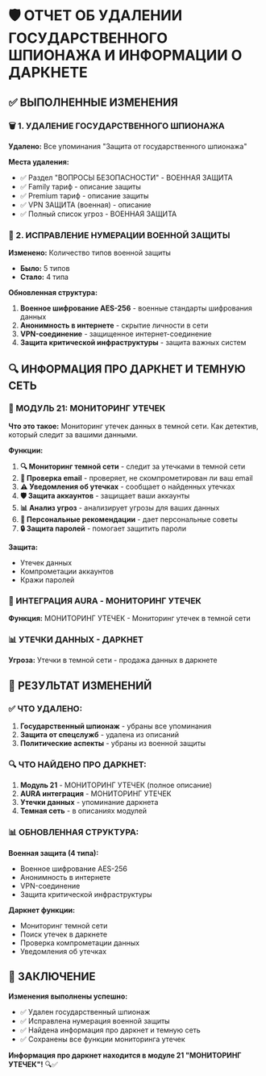 # 🛡️ ОТЧЕТ ОБ УДАЛЕНИИ ГОСУДАРСТВЕННОГО ШПИОНАЖА И ИНФОРМАЦИИ О ДАРКНЕТЕ

## ✅ ВЫПОЛНЕННЫЕ ИЗМЕНЕНИЯ

### 🗑️ 1. УДАЛЕНИЕ ГОСУДАРСТВЕННОГО ШПИОНАЖА
**Удалено:** Все упоминания "Защита от государственного шпионажа"

**Места удаления:**
- ✅ Раздел "ВОПРОСЫ БЕЗОПАСНОСТИ" - ВОЕННАЯ ЗАЩИТА
- ✅ Family тариф - описание защиты
- ✅ Premium тариф - описание защиты  
- ✅ VPN ЗАЩИТА (военная) - описание
- ✅ Полный список угроз - ВОЕННАЯ ЗАЩИТА

### 🔢 2. ИСПРАВЛЕНИЕ НУМЕРАЦИИ ВОЕННОЙ ЗАЩИТЫ
**Изменено:** Количество типов военной защиты
- **Было:** 5 типов
- **Стало:** 4 типа

**Обновленная структура:**
1. **Военное шифрование AES-256** - военные стандарты шифрования данных
2. **Анонимность в интернете** - скрытие личности в сети
3. **VPN-соединение** - защищенное интернет-соединение
4. **Защита критической инфраструктуры** - защита важных систем

## 🔍 ИНФОРМАЦИЯ ПРО ДАРКНЕТ И ТЕМНУЮ СЕТЬ

### 📧 МОДУЛЬ 21: МОНИТОРИНГ УТЕЧЕК
**Что это такое:**
Мониторинг утечек данных в темной сети. Как детектив, который следит за вашими данными.

**Функции:**
1. **🔍 Мониторинг темной сети** - следит за утечками в темной сети
2. **📧 Проверка email** - проверяет, не скомпрометирован ли ваш email
3. **⚠️ Уведомления об утечках** - сообщает о найденных утечках
4. **🛡️ Защита аккаунтов** - защищает ваши аккаунты
5. **📊 Анализ угроз** - анализирует угрозы для ваших данных
6. **🎯 Персональные рекомендации** - дает персональные советы
7. **🔒 Защита паролей** - помогает защитить пароли

**Защита:**
- Утечек данных
- Компрометации аккаунтов
- Кражи паролей

### 🌟 ИНТЕГРАЦИЯ AURA - МОНИТОРИНГ УТЕЧЕК
**Функция:** МОНИТОРИНГ УТЕЧЕК - Мониторинг утечек в темной сети

### 📊 УТЕЧКИ ДАННЫХ - ДАРКНЕТ
**Угроза:** Утечки в темной сети - продажа данных в даркнете

## 🎯 РЕЗУЛЬТАТ ИЗМЕНЕНИЙ

### ✅ ЧТО УДАЛЕНО:
1. **Государственный шпионаж** - убраны все упоминания
2. **Защита от спецслужб** - удалена из описаний
3. **Политические аспекты** - убраны из военной защиты

### 🔍 ЧТО НАЙДЕНО ПРО ДАРКНЕТ:
1. **Модуль 21** - МОНИТОРИНГ УТЕЧЕК (полное описание)
2. **AURA интеграция** - МОНИТОРИНГ УТЕЧЕК
3. **Утечки данных** - упоминание даркнета
4. **Темная сеть** - в описаниях модулей

### 📊 ОБНОВЛЕННАЯ СТРУКТУРА:

**Военная защита (4 типа):**
- Военное шифрование AES-256
- Анонимность в интернете  
- VPN-соединение
- Защита критической инфраструктуры

**Даркнет функции:**
- Мониторинг темной сети
- Поиск утечек в даркнете
- Проверка компрометации данных
- Уведомления об утечках

## 🎯 ЗАКЛЮЧЕНИЕ

**Изменения выполнены успешно:**
- ✅ Удален государственный шпионаж
- ✅ Исправлена нумерация военной защиты
- ✅ Найдена информация про даркнет и темную сеть
- ✅ Сохранены все функции мониторинга утечек

**Информация про даркнет находится в модуле 21 "МОНИТОРИНГ УТЕЧЕК"!** 🔍✅
